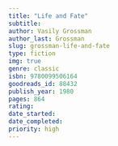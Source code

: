 ```yaml
---
title: "Life and Fate"
subtitle: 
author: Vasily Grossman
author_last: Grossman
slug: grossman-life-and-fate
type: fiction
img: true
genre: classic
isbn: 9780099506164
goodreads_id: 88432
publish_year: 1980
pages: 864
rating: 
date_started:
date_completed:
priority: high
---
```

